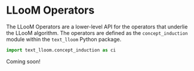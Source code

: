 # LLooM Operators

The LLooM Operators are a lower-level API for the operators that underlie the LLooM algorithm. The operators are defined as the `concept_induction` module within the `text_lloom` Python package.

```py
import text_lloom.concept_induction as ci
```

Coming soon!